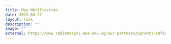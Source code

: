 ```yaml
---
title: May Notification
date: 2023-04-27
layout: link
description: ""
image: ""
external: https://www.radinmaspri.moe.edu.sg/our-partners/parents-information-n-resources/monthly-notifications/
---
```

